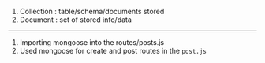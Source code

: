 1. Collection : table/schema/documents stored 
2. Document : set of stored info/data

---

1. Importing mongoose into the routes/posts.js
2. Used mongoose for create and post routes in the `post.js`